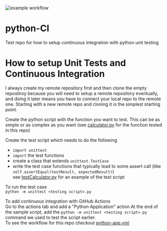 ![example workflow](https://github.com/joey-kilgore/python-CI/actions/workflows/python-app.yml/badge.svg)
# python-CI
Test repo for how to setup continuous integration with python unit testing

# How to setup Unit Tests and Continuous Integration
I always create my remote repository first and then clone the empty repostiroy because you will need to setup a remote repository eventually, and doing it later means you have to connect your local repo to the remote one. Starting with a new remote repo and cloning it is the simplest starting point.

Create the python script with the function you want to test. This can be as simple or as complex as you want (see [calculator.py](https://github.com/joey-kilgore/python-CI/blob/main/calculator.py) for the function tested in this repo)

Create the test script which needs to do the following  
- ```import unittest```  
- ```import``` the test functions  
- create a class that extends ```unittest.TestCase```  
- write the test case functions that typically lead to some assert call (like ```self.assertEqual(testResult, expectedResult)```)  
see [testCalculator.py](https://github.com/joey-kilgore/python-CI/blob/main/testCalculator.py) for an example of the test script  

To run the test case  
```python -m unittest <testing script>.py```

To add continuous integration with GitHub Actions  
Go to the actions tab and add a "Python Application" action
At the end of the sample script, add the ```python -m unittest <testing script>.py``` command we used to test the script earlier.  
To see the workflow for this repo checkout [python-app.yml](https://github.com/joey-kilgore/python-CI/blob/main/.github/workflows/python-app.yml)
